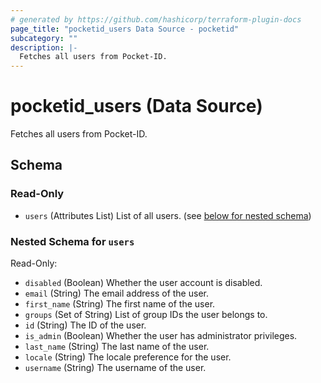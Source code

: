 ```yaml
---
# generated by https://github.com/hashicorp/terraform-plugin-docs
page_title: "pocketid_users Data Source - pocketid"
subcategory: ""
description: |-
  Fetches all users from Pocket-ID.
---
```


# pocketid_users (Data Source)

Fetches all users from Pocket-ID.



<!-- schema generated by tfplugindocs -->
## Schema

### Read-Only

- `users` (Attributes List) List of all users. (see [below for nested schema](#nestedatt--users))

<a id="nestedatt--users"></a>
### Nested Schema for `users`

Read-Only:

- `disabled` (Boolean) Whether the user account is disabled.
- `email` (String) The email address of the user.
- `first_name` (String) The first name of the user.
- `groups` (Set of String) List of group IDs the user belongs to.
- `id` (String) The ID of the user.
- `is_admin` (Boolean) Whether the user has administrator privileges.
- `last_name` (String) The last name of the user.
- `locale` (String) The locale preference for the user.
- `username` (String) The username of the user.
